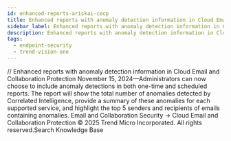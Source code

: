 ```yaml
---
id: enhanced-reports-ariskai-cecp
title: Enhanced reports with anomaly detection information in Cloud Email and Collaboration Protection
sidebar_label: Enhanced reports with anomaly detection information in Cloud Email and Collaboration Protection
description: Enhanced reports with anomaly detection information in Cloud Email and Collaboration Protection
tags:
  - endpoint-security
  - trend-vision-one
---
```


/*<![CDATA[*/ $('#title').html($('meta[name=map-description]').attr('content')); /*]]>*/ Enhanced reports with anomaly detection information in Cloud Email and Collaboration Protection November 15, 2024—Administrators can now choose to include anomaly detections in both one-time and scheduled reports. The report will show the total number of anomalies detected by Correlated Intelligence, provide a summary of these anomalies for each supported service, and highlight the top 5 senders and recipients of emails containing anomalies. Email and Collaboration Security → Cloud Email and Collaboration Protection © 2025 Trend Micro Incorporated. All rights reserved.Search Knowledge Base